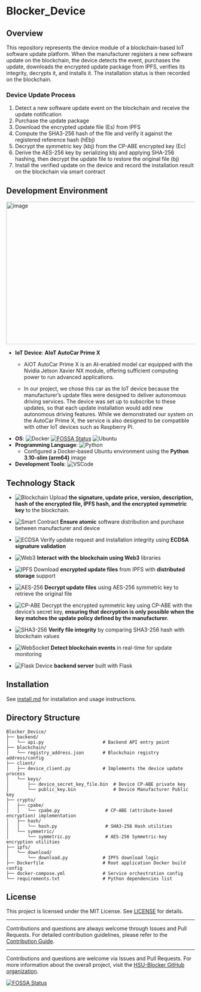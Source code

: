 # Blocker_Device  

## Overview  
This repository represents the device module of a blockchain-based IoT software update platform.
When the manufacturer registers a new software update on the blockchain, the device detects the event, purchases the update, downloads the encrypted update package from IPFS, verifies its integrity, decrypts it, and installs it. The installation status is then recorded on the blockchain.

### Device Update Process  
1. Detect a new software update event on the blockchain and receive the update notification
2. Purchase the update package
3. Download the encrypted update file (Es) from IPFS
4. Compute the SHA3-256 hash of the file and verify it against the registered reference hash (hEbj)
5. Decrypt the symmetric key (kbj) from the CP-ABE encrypted key (Ec)
6. Derive the AES-256 key by serializing kbj and applying SHA-256 hashing, then decrypt the update file to restore the original file (bj)
7. Install the verified update on the device and record the installation result on the blockchain via smart contract

## Development Environment  
<img width="742" height="380" alt="image" src="https://github.com/user-attachments/assets/8f67a5bd-9917-4593-90d0-11d954df52f7" />

- **IoT Device**: **AIoT AutoCar Prime X**
  - AiOT AutoCar Prime X is an AI-enabled model car equipped with the Nvidia Jetson Xavier NX module, offering sufficient computing power to run advanced applications.

  - In our project, we chose this car as the IoT device because the manufacturer’s update files were designed to deliver autonomous driving services. The device was set up to subscribe to these updates, so that each update installation would add new autonomous driving features. While we demonstrated our system on the AutoCar Prime X, the service is also designed to be compatible with other IoT devices such as Raspberry Pi.
- **OS**: ![Docker](https://img.shields.io/badge/Docker-2496ED?style=flat&logo=docker&logoColor=white) [![FOSSA Status](https://app.fossa.com/api/projects/git%2Bgithub.com%2FHSU-Blocker%2FBlocker_Device.svg?type=shield)](https://app.fossa.com/projects/git%2Bgithub.com%2FHSU-Blocker%2FBlocker_Device?ref=badge_shield)
 ![Ubuntu](https://img.shields.io/badge/Ubuntu-E95420?style=flat&logo=ubuntu&logoColor=white)  
- **Programming Language**: ![Python](https://img.shields.io/badge/Python_3.10--slim_(arm64)-3776AB?style=flat&logo=python&logoColor=white)  
  - Configured a Docker-based Ubuntu environment using the **Python 3.10-slim (arm64)** image  
- **Development Tools**: ![VSCode](https://img.shields.io/badge/Visual_Studio_Code-007ACC?style=flat&logo=visualstudiocode&logoColor=white)  

## Technology Stack
- ![Blockchain](https://img.shields.io/badge/Blockchain-121D33?style=flat&logo=blockchaindotcom&logoColor=white)  Upload **the signature, update price, version, description, hash of the encrypted file, IPFS hash, and the encrypted symmetric key** to the blockchain.

- ![Smart Contract](https://img.shields.io/badge/Smart_Contract-2C3E50?style=flat&logo=ethereum&logoColor=white)  **Ensure atomic** software distribution and purchase between manufacturer and device 

- ![ECDSA](https://img.shields.io/badge/ECDSA_Signature-34495E?style=flat&logo=lock&logoColor=white)  Verify update request and installation integrity using **ECDSA signature validation**  

- ![Web3](https://img.shields.io/badge/Web3-F16822?style=flat&logo=web3dotjs&logoColor=white)  **Interact with the blockchain using Web3** libraries  

- ![IPFS](https://img.shields.io/badge/IPFS_File_Download-65C2CB?style=flat&logo=ipfs&logoColor=white)  Download **encrypted update files** from IPFS with **distributed storage** support  

- ![AES-256](https://img.shields.io/badge/AES--256_Decryption-006699?style=flat&logo=databricks&logoColor=white)  **Decrypt update files** using AES-256 symmetric key to retrieve the original file  

- ![CP-ABE](https://img.shields.io/badge/CP--ABE_Key_Management-6C3483?style=flat&logo=academia&logoColor=white)  Decrypt the encrypted symmetric key using CP-ABE with the device’s secret key, **ensuring that decryption is only possible when the key matches the update policy defined by the manufacturer.**

- ![SHA3-256](https://img.shields.io/badge/SHA3--256_Hash_Verification-117A65?style=flat&logo=datadog&logoColor=white)  **Verify file integrity** by comparing SHA3-256 hash with blockchain values  

- ![WebSocket](https://img.shields.io/badge/WebSocket_Event_Listener-008080?style=flat&logo=socketdotio&logoColor=white)  **Detect blockchain events** in real-time for update monitoring  

- ![Flask](https://img.shields.io/badge/Flask_Device_Backend-000000?style=flat&logo=flask&logoColor=white)  Device **backend server** built with Flask  

## Installation
See [install.md](./install.md) for installation and usage instructions.

## Directory Structure
```
Blocker_Device/
├── backend/
│   └── api.py                      # Backend API entry point
├── blockchain/
│   └── registry_address.json       # Blockchain registry address/config
├── client/
│   ├── device_client.py            # Implements the device update process
│   └── keys/
│       ├── device_secret_key_file.bin  # Device CP-ABE private key
│       └── public_key.bin              # Device Manufacturer Public key
├── crypto/
│   ├── cpabe/
│   │   └── cpabe.py                 # CP-ABE (attribute-based encryption) implementation
│   ├── hash/
│   │   └── hash.py                  # SHA3-256 Hash utilities
│   └── symmetric/
│       └── symmetric.py             # AES-256 Symmetric-key encryption utilities
├── ipfs/
│   └── download/
│       └── download.py             # IPFS download logic
├── Dockerfile                      # Root application Docker build config
├── docker-compose.yml              # Service orchestration config
└── requirements.txt                # Python dependencies list
```

## License

This project is licensed under the MIT License. See [LICENSE](./LICENSE) for details.

---

Contributions and questions are always welcome through Issues and Pull Requests.
For detailed contribution guidelines, please refer to the [Contribution Guide](https://github.com/HSU-Blocker/Blocker_Device?tab=contributing-ov-file).

---

Contributions and questions are welcome via Issues and Pull Requests.
For more information about the overall project, visit the [HSU-Blocker GitHub organization](https://github.com/HSU-Blocker).


[![FOSSA Status](https://app.fossa.com/api/projects/git%2Bgithub.com%2FHSU-Blocker%2FBlocker_Device.svg?type=large)](https://app.fossa.com/projects/git%2Bgithub.com%2FHSU-Blocker%2FBlocker_Device?ref=badge_large)